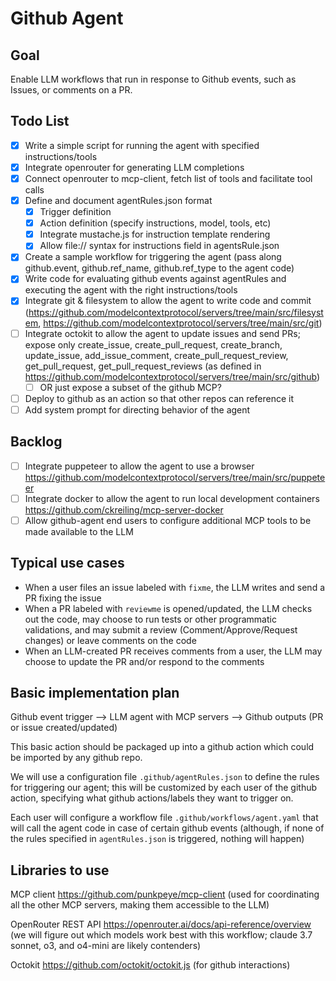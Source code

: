 # Github Agent

## Goal

Enable LLM workflows that run in response to Github events, such as Issues, or comments on a PR.

## Todo List

- [x] Write a simple script for running the agent with specified instructions/tools
- [x] Integrate openrouter for generating LLM completions
- [x] Connect openrouter to mcp-client, fetch list of tools and facilitate tool calls
- [x] Define and document agentRules.json format
  - [x] Trigger definition
  - [x] Action definition (specify instructions, model, tools, etc)
  - [x] Integrate mustache.js for instruction template rendering
  - [x] Allow file:// syntax for instructions field in agentsRule.json
- [x] Create a sample workflow for triggering the agent (pass along github.event, github.ref_name, github.ref_type to the agent code)
- [x] Write code for evaluating github events against agentRules and executing the agent with the right instructions/tools
- [x] Integrate git & filesystem to allow the agent to write code and commit (https://github.com/modelcontextprotocol/servers/tree/main/src/filesystem, https://github.com/modelcontextprotocol/servers/tree/main/src/git)
- [ ] Integrate octokit to allow the agent to update issues and send PRs; expose only create_issue, create_pull_request, create_branch, update_issue, add_issue_comment, create_pull_request_review, get_pull_request, get_pull_request_reviews (as defined in https://github.com/modelcontextprotocol/servers/tree/main/src/github)
  - [ ] OR just expose a subset of the github MCP?
- [ ] Deploy to github as an action so that other repos can reference it
- [ ] Add system prompt for directing behavior of the agent

## Backlog

- [ ] Integrate puppeteer to allow the agent to use a browser https://github.com/modelcontextprotocol/servers/tree/main/src/puppeteer
- [ ] Integrate docker to allow the agent to run local development containers https://github.com/ckreiling/mcp-server-docker
- [ ] Allow github-agent end users to configure additional MCP tools to be made available to the LLM

## Typical use cases

- When a user files an issue labeled with `fixme`, the LLM writes and send a PR fixing the issue
- When a PR labeled with `reviewme` is opened/updated, the LLM checks out the code, may choose to run tests or other programmatic validations, and may submit a review (Comment/Approve/Request changes) or leave comments on the code
- When an LLM-created PR receives comments from a user, the LLM may choose to update the PR and/or respond to the comments

## Basic implementation plan

Github event trigger --> LLM agent with MCP servers --> Github outputs (PR or issue created/updated)

This basic action should be packaged up into a github action which could be imported by any github repo.

We will use a configuration file `.github/agentRules.json` to define the rules for triggering our agent; this will be customized by each user of the github action, specifying what github actions/labels they want to trigger on.

Each user will configure a workflow file `.github/workflows/agent.yaml` that will call the agent code in case of certain github events (although, if none of the rules specified in `agentRules.json` is triggered, nothing will happen)

## Libraries to use

MCP client https://github.com/punkpeye/mcp-client (used for coordinating all the other MCP servers, making them accessible to the LLM)

OpenRouter REST API https://openrouter.ai/docs/api-reference/overview (we will figure out which models work best with this workflow; claude 3.7 sonnet, o3, and o4-mini are likely contenders)

Octokit https://github.com/octokit/octokit.js (for github interactions)

